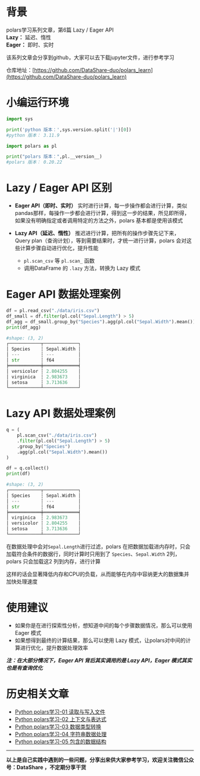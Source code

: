 # 背景
polars学习系列文章，第6篇 Lazy / Eager API <br/>
**Lazy：** 延迟、惰性<br/>
**Eager：** 即时、实时

该系列文章会分享到github，大家可以去下载jupyter文件，进行参考学习

仓库地址：[https://github.com/DataShare-duo/polars_learn](https://github.com/DataShare-duo/polars_learn)

# 小编运行环境
```python
import sys

print('python 版本：',sys.version.split('|')[0])
#python 版本： 3.11.9

import polars as pl

print("polars 版本：",pl.__version__)
#polars 版本： 0.20.22
```

# Lazy / Eager API 区别
- **Eager API（即时、实时）**
实时进行计算，每一步操作都会进行计算，类似pandas那样，每操作一步都会进行计算，得到这一步的结果，所见即所得，如果没有明确指定或者调用特定的方法之外，polars 基本都是使用该模式
    

- **Lazy API（延迟、惰性）**
推迟进行计算，把所有的操作步骤先记下来，Query plan（查询计划），等到需要结果时，才统一进行计算，polars 会对这些计算步骤自动进行优化，提升性能
    - `pl.scan_csv` 等 `pl.scan_` 函数
    - 调用DataFrame 的 `.lazy` 方法，转换为 Lazy 模式

# Eager API 数据处理案例
```python
df = pl.read_csv("./data/iris.csv")
df_small = df.filter(pl.col("Sepal.Length") > 5)
df_agg = df_small.group_by("Species").agg(pl.col("Sepal.Width").mean())
print(df_agg)

#shape: (3, 2)
┌────────────┬─────────────┐
│ Species    ┆ Sepal.Width │
│ ---        ┆ ---         │
│ str        ┆ f64         │
╞════════════╪═════════════╡
│ versicolor ┆ 2.804255    │
│ virginica  ┆ 2.983673    │
│ setosa     ┆ 3.713636    │
└────────────┴─────────────┘
```

# Lazy API 数据处理案例
```python
q = (
    pl.scan_csv("./data/iris.csv")
    .filter(pl.col("Sepal.Length") > 5)
    .group_by("Species")
    .agg(pl.col("Sepal.Width").mean())
)

df = q.collect()
print(df)

#shape: (3, 2)
┌────────────┬─────────────┐
│ Species    ┆ Sepal.Width │
│ ---        ┆ ---         │
│ str        ┆ f64         │
╞════════════╪═════════════╡
│ virginica  ┆ 2.983673    │
│ versicolor ┆ 2.804255    │
│ setosa     ┆ 3.713636    │
└────────────┴─────────────┘
```
在数据处理中会对`Sepal.Length`进行过滤，polars 在把数据加载进内存时，只会加载符合条件的数据行，同时计算时只用到了 `Species`、`Sepal.Width` 2列，polars 只会加载这2 列到内存，进行计算

这样的话会显著降低内存和CPU的负载，从而能够在内存中容纳更大的数据集并加快处理速度

# 使用建议
- 如果你是在进行探索性分析，想知道中间的每个步骤数据情况，那么可以使用 Eager 模式
- 如果想得到最终的计算结果，那么可以使用 Lazy 模式，让polars对中间的计算进行优化，提升数据处理效率

***注：在大部分情况下，Eager API 背后其实调用的是 Lazy API，Eager 模式其实也是有查询优化***

# 历史相关文章
- [Python polars学习-01 读取与写入文件](./Python_polars学习-01_读取与写入文件.md)
- [Python polars学习-02 上下文与表达式](./Python_polars学习-02_上下文与表达式.md)
- [Python polars学习-03 数据类型转换](./Python_polars学习-03_数据类型转换.md)
- [Python polars学习-04 字符串数据处理](./Python_polars学习-04_字符串数据处理.md)
- [Python polars学习-05 包含的数据结构](./Python_polars学习-05_包含的数据结构.md)

**************************************************************************
**以上是自己实践中遇到的一些问题，分享出来供大家参考学习，欢迎关注微信公众号：DataShare ，不定期分享干货**
